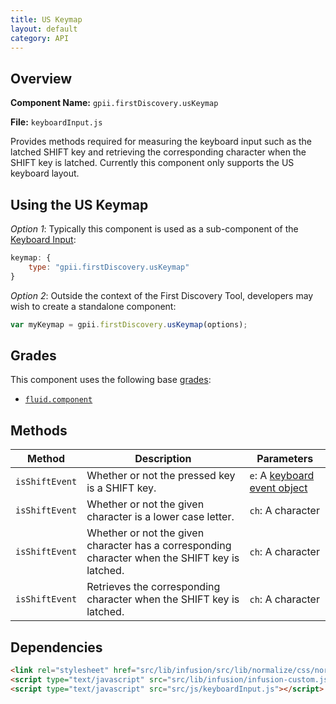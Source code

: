 ```yaml
---
title: US Keymap
layout: default
category: API
---
```


## Overview

**Component Name:** `gpii.firstDiscovery.usKeymap`

**File:** `keyboardInput.js`

Provides methods required for measuring the keyboard input such as the latched SHIFT key and
retrieving the corresponding character when the SHIFT key is latched.
Currently this component only supports the US keyboard layout.

## Using the US Keymap

*Option 1*: Typically this component is used as a sub-component of the [Keyboard Input](keyboardInput.md):
```javascript
keymap: {
    type: "gpii.firstDiscovery.usKeymap"
}
```

*Option 2*: Outside the context of the First Discovery Tool, developers may wish to create a standalone component:
```javascript
var myKeymap = gpii.firstDiscovery.usKeymap(options);
```

## Grades

This component uses the following base
[grades](http://docs.fluidproject.org/infusion/development/ComponentGrades.html):

* [`fluid.component`](http://docs.fluidproject.org/infusion/development/ComponentGrades.html)

## Methods

| Method | Description | Parameters |
|--------|-------------|------------|
| `isShiftEvent` | Whether or not the pressed key is a SHIFT key. | `e`: A [keyboard event object](https://developer.mozilla.org/en-US/docs/Web/API/KeyboardEvent) |
| `isShiftEvent` | Whether or not the given character is a lower case letter. | `ch`: A character |
| `isShiftEvent` | Whether or not the given character has a corresponding character when the SHIFT key is latched. | `ch`: A character |
| `isShiftEvent` | Retrieves the corresponding character when the SHIFT key is latched. | `ch`: A character |


## Dependencies

```html
<link rel="stylesheet" href="src/lib/infusion/src/lib/normalize/css/normalize.css" />
<script type="text/javascript" src="src/lib/infusion/infusion-custom.js"></script>
<script type="text/javascript" src="src/js/keyboardInput.js"></script>
```